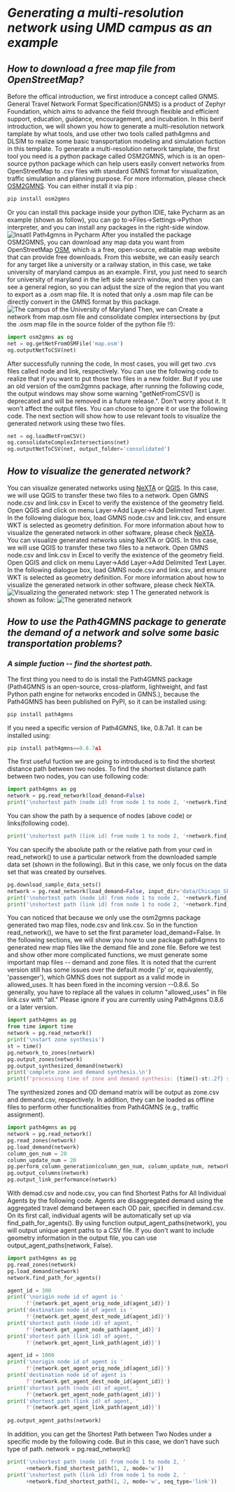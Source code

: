 # ***Generating a multi-resolution network using UMD campus as an example***
## ***How to download a free map file from OpenStreetMap?***
Before the offical introduction, we first introduce a concept called GNMS. General Travel Network Format Specification(GNMS) is a product of Zephyr Foundation, which aims to advance the field through flexible and efficient support, education, guidance, encouragement, and incubation.
In this berif introduction, we will shown you how to generate a multi-resolution network tamplate by what tools, and use other two tools called path4gmns and DLSIM to realize some basic transportation modeling and simulation fuction in this template. To generate a multi-resolution network tamplate, the first tool you need is a python package called OSM2GMNS, which is is an open-source python package which can help users easily convert networks from OpenStreetMap to .csv files with standard GMNS format for visualization, traffic simulation and planning purpose. For more information, please check  [OSM2GMNS](https://github.com/asu-trans-ai-lab/OSM2GMNS). You can either install it via pip :
```python
pip install osm2gmns
```
Or you can install this package inside your python IDIE, take Pycharm as an example (shown as follow), you can go to->Files->Settings->Python interpreter, and you can install any packages in the right-side window. ![Insatll Path4gmns in Pycharm](https://github.com/YuanzhengLei/YuanzhengLei.GitHub.io/blob/main/1.png)
After you installed the package OSM2GMNS, you can download any map data you want from OpenStreetMap [OSM](https://www.openstreetmap.org/), which is a free, open-source, editable map website that can provide free downloads. From this website, we can easily search for any target like a university or a railway station, in this case, we take university of maryland campus as an example. First, you just need to search for university of maryland in the left side search window, and then you can see a general region, so you can adjust the size of the region that you want to export as a .osm map file. It is noted that only a .osm map file can be directly convert in the GMNS format by this package.![The campus of the University of Maryland](https://github.com/YuanzhengLei/YuanzhengLei.GitHub.io/blob/main/2.png)
Then, we can Create a network from map.osm file and consolidate complex intersections by (put the .osm map file in the source folder of the python file !!):
```python
import osm2gmns as og
net = og.getNetFromOSMFile('map.osm')
og.outputNetToCSV(net)  
```
After successfully running the code, In most cases, you will get two .cvs files called node and link, respectively. You can use the following code to realize that if you want to put those two files in a new folder. But if you use an old version of the osm2gmns package, after running the following code, the output windows may show some warning "getNetFromCSV() is deprecated and will be removed in a future release.". Don't worry about it. It won't affect the output files. You can choose to ignore it or use the following code. The next section will show how to use relevant tools to visualize the generated network using these two files.
```python
net = og.loadNetFromCSV()
og.consolidateComplexIntersections(net)
og.outputNetToCSV(net, output_folder='consolidated') 
```
## ***How to visualize the generated network?***
You can visualize generated networks using [NeXTA](https://github.com/asu-trans-ai-lab/NeXTA4GMNS) or [QGIS](https://qgis.org/en/site/). In this case, we will use QGIS to transfer these two files to a network. Open GMNS node.csv and link.csv in Excel to verify the existence of the geometry field.
Open QGIS and click on menu Layer->Add Layer->Add Delimited Text Layer. In the following dialogue box, load GMNS node.csv and link.csv, and ensure WKT is selected as geometry definition. For more information about how to visualize the generated network in other software, please check [NeXTA](https://github.com/asu-trans-ai-lab/NeXTA4GMNS).
You can visualize generated networks using NeXTA or QGIS. In this case, we will use QGIS to transfer these two files to a network. Open GMNS node.csv and link.csv in Excel to verify the existence of the geometry field. Open QGIS and click on menu Layer->Add Layer->Add Delimited Text Layer. In the following dialogue box, load GMNS node.csv and link.csv, and ensure WKT is selected as geometry definition. For more information about how to visualize the generated network in other software, please check NeXTA.
![Visualizing the generated network: step 1](https://github.com/YuanzhengLei/YuanzhengLei.GitHub.io/blob/main/3.png)
The generated network is shown as follow:
![The generated network](https://github.com/YuanzhengLei/YuanzhengLei.GitHub.io/blob/main/5.png)
## ***How to use the Path4GMNS package to generate the demand of a network and solve some basic transportation problems?***
### ***A simple fuction -- find the shortest path.***
The first thing you need to do is install the Path4GMNS package (Path4GMNS is an open-source, cross-platform, lightweight, and fast Python path engine for networks encoded in GMNS.), because the Path4GMNS has been published on PyPI, so it can be installed using:
```python
pip install path4gmns
```
If you need a specific version of Path4GMNS, like, 0.8.7a1. It can be installed using:
```python
pip install path4gmns==0.8.7a1
```
The first useful fuction we are going to introduced is to find the shortest distance path between two nodes. To find the shortest distance path between two nodes, you can use following code:
```python
import path4gmns as pg
network = pg.read_network(load_demand=False)
print('\nshortest path (node id) from node 1 to node 2, '+network.find_shortest_path(1, 2))
```
You can show the path by a sequence of nodes (above code) or links(following code).
```python
print('\nshortest path (link id) from node 1 to node 2, '+network.find_shortest_path(1, 2, seq_type='link'))
```
You can specify the absolute path or the relative path from your cwd in read_network() to use a particular network from the downloaded sample data set (shown in the following). But in this case, we only focus on the data set that was created by ourselves.
```python
pg.download_sample_data_sets()
network = pg.read_network(load_demand=False, input_dir='data/Chicago_Sketch')
print('\nshortest path (node id) from node 1 to node 2, '+network.find_shortest_path(1, 2))
print('\nshortest path (link id) from node 1 to node 2, '+network.find_shortest_path(1, 2, seq_type='link'))
```
You can noticed that because we only use the osm2gmns package generated two map files, node.csv and link.csv. So in the function read_network(), we have to set the first parameter load_demand=False. In the following sections, we will show you how to use package path4gmns to generated new map files like the demand file and zone file.
Before we test and show other more complicated functions, we must generate some important map files -- demand and zone files. It is noted that the current version still has some issues over the default mode ('p' or, equivalently, 'passenger'), which GMNS does not support as a valid mode in allowed_uses. It has been fixed in the incoming version --0.8.6. So generally, you have to replace all the values in column "allowed_uses" in file link.csv with "all." Please ignore if you are currently using Path4gmns 0.8.6 or a later version. 
```python
import path4gmns as pg
from time import time
network = pg.read_network()
print('\nstart zone synthesis')
st = time()
pg.network_to_zones(network)
pg.output_zones(network)
pg.output_synthesized_demand(network)
print('complete zone and demand synthesis.\n')
print(f'processing time of zone and demand synthesis: {time()-st:.2f} s')
```
The synthesized zones and OD demand matrix will be output as zone.csv and demand.csv, respectively. In addition, they can be loaded as offline files to perform other functionalities from Path4GMNS (e.g., traffic assignment).
```python
import path4gmns as pg
network = pg.read_network()
pg.read_zones(network)
pg.load_demand(network)
column_gen_num = 20
column_update_num = 20
pg.perform_column_generation(column_gen_num, column_update_num, network)
pg.output_columns(network)
pg.output_link_performance(network)
```
With demad.csv and node.csv, you can find Shortest Paths for All Individual Agents by the following code. Agents are disaggregated demand using the aggregated travel demand between each OD pair, specified in demand.csv. On its first call, individual agents will be automatically set up via find_path_for_agents(). By using function output_agent_paths(network), you will output unique agent paths to a CSV file. If you don't want to include geometry information in the output file, you can use output_agent_paths(network, False).
```python
import path4gmns as pg
pg.read_zones(network)
pg.load_demand(network)
network.find_path_for_agents()

agent_id = 300
print('\norigin node id of agent is '
      f'{network.get_agent_orig_node_id(agent_id)}')
print('destination node id of agent is '
      f'{network.get_agent_dest_node_id(agent_id)}')
print('shortest path (node id) of agent, '
      f'{network.get_agent_node_path(agent_id)}')
print('shortest path (link id) of agent, '
      f'{network.get_agent_link_path(agent_id)}')

agent_id = 1000
print('\norigin node id of agent is '
      f'{network.get_agent_orig_node_id(agent_id)}')
print('destination node id of agent is '
      f'{network.get_agent_dest_node_id(agent_id)}')
print('shortest path (node id) of agent, '
      f'{network.get_agent_node_path(agent_id)}')
print('shortest path (link id) of agent, '
      f'{network.get_agent_link_path(agent_id)}')
      
pg.output_agent_paths(network)
```
In addition, you can get the Shortest Path between Two Nodes under a specific mode by the following code. But in this case, we don't have such type of path.
network = pg.read_network()
```python
print('\nshortest path (node id) from node 1 to node 2, '
      +network.find_shortest_path(1, 2, mode='w'))
print('\nshortest path (link id) from node 1 to node 2, '
      +network.find_shortest_path(1, 2, mode='w', seq_type='link'))
```
